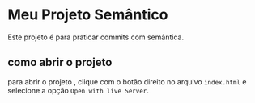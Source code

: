 # Meu Projeto Semântico
Este projeto é para praticar commits com semântica.

## como abrir o projeto
para abrir o projeto , clique com o botão direito no arquivo `index.html` e selecione a opção `Open with live Server`.